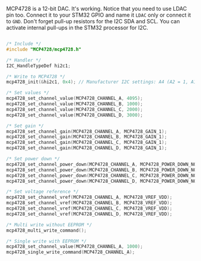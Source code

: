   MCP4728 is a 12-bit DAC. It's working. Notice that you need to use LDAC pin too. Connect it to your STM32 GPIO and name it `LDAC` only or connect it to `GND`.
  Don't forget pull-up resistors for the I2C SDA and SCL. You can activate internal pull-ups in the STM32 processor for I2C.
  
  ```c
  
  /* Include */
  #include "MCP4728/mcp4728.h"
  
  /* Handler */
  I2C_HandleTypeDef hi2c1;
  
  /* Write to MCP4728 */
  mcp4728_init(&hi2c1, 0x4); // Manufacturer I2C settings: A4 (A2 = 1, A1 = 0, A0 = 0)

  /* Set values */
  mcp4728_set_channel_value(MCP4728_CHANNEL_A, 4095);
  mcp4728_set_channel_value(MCP4728_CHANNEL_B, 1000);
  mcp4728_set_channel_value(MCP4728_CHANNEL_C, 2000);
  mcp4728_set_channel_value(MCP4728_CHANNEL_D, 3000);

  /* Set gain */
  mcp4728_set_channel_gain(MCP4728_CHANNEL_A, MCP4728_GAIN_1);
  mcp4728_set_channel_gain(MCP4728_CHANNEL_B, MCP4728_GAIN_1);
  mcp4728_set_channel_gain(MCP4728_CHANNEL_C, MCP4728_GAIN_1);
  mcp4728_set_channel_gain(MCP4728_CHANNEL_D, MCP4728_GAIN_1);

  /* Set power down */
  mcp4728_set_channel_power_down(MCP4728_CHANNEL_A, MCP4728_POWER_DOWN_NORMAL);
  mcp4728_set_channel_power_down(MCP4728_CHANNEL_B, MCP4728_POWER_DOWN_NORMAL);
  mcp4728_set_channel_power_down(MCP4728_CHANNEL_C, MCP4728_POWER_DOWN_NORMAL);
  mcp4728_set_channel_power_down(MCP4728_CHANNEL_D, MCP4728_POWER_DOWN_NORMAL);

  /* Set voltage reference */
  mcp4728_set_channel_vref(MCP4728_CHANNEL_A, MCP4728_VREF_VDD);
  mcp4728_set_channel_vref(MCP4728_CHANNEL_B, MCP4728_VREF_VDD);
  mcp4728_set_channel_vref(MCP4728_CHANNEL_C, MCP4728_VREF_VDD);
  mcp4728_set_channel_vref(MCP4728_CHANNEL_D, MCP4728_VREF_VDD);

  /* Multi write without EEPROM */
  mcp4728_multi_write_command();

  /* Single write with EEPROM */
  mcp4728_set_channel_value(MCP4728_CHANNEL_A, 1000);
  mcp4728_single_write_command(MCP4728_CHANNEL_A);
  ```

